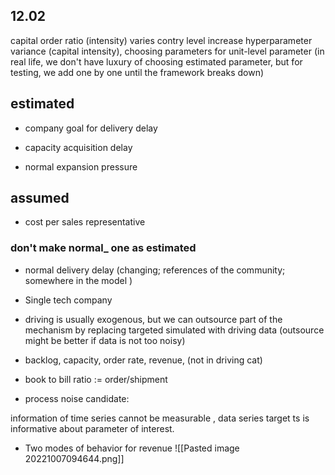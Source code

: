 ## 12.02
capital order ratio (intensity) varies contry level
increase hyperparameter variance (capital intensity), 
choosing parameters for unit-level parameter (in real life, we don't have luxury of choosing estimated parameter, but for testing, we add one by one until the framework breaks down)

## estimated 
- company goal for delivery delay
- capacity acquisition delay

- normal expansion pressure

## assumed
- cost per sales representative
### don't make normal_ one as estimated
- normal delivery delay (changing; references of the community; somewhere in the model )

- Single tech company
- driving is usually exogenous, but we can outsource part of the mechanism by replacing targeted simulated with driving data (outsource might be better if data is not too noisy)
- backlog, capacity, order rate, revenue, (not in driving cat)

- book to bill ratio := order/shipment

- process noise candidate: 

information of time series cannot be measurable , data series 
target ts is informative about parameter of interest. 

- Two modes of behavior for revenue ![[Pasted image 20221007094644.png]]